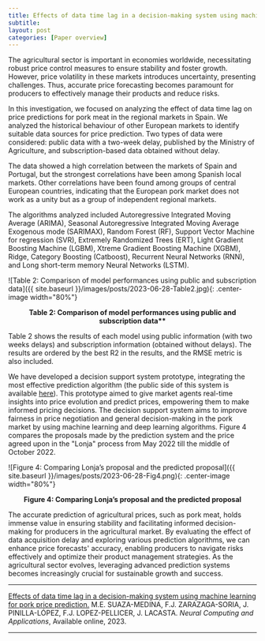 ```yaml
---
title: Effects of data time lag in a decision-making system using machine learning for pork price prediction
subtitle:
layout: post
categories: [Paper overview]
---
```


The agricultural sector is important in economies worldwide, necessitating robust price control measures to ensure stability and foster growth. However, price volatility in these markets introduces uncertainty, presenting challenges. Thus, accurate price forecasting becomes paramount for producers to effectively manage their products and reduce risks.

In this investigation, we focused on analyzing the effect of data time lag on price predictions for pork meat in the regional markets in Spain. We analyzed the historical behaviour of other European markets to identify suitable data sources for price prediction. Two types of data were considered: public data with a two-week delay, published by the Ministry of Agriculture, and subscription-based data obtained without delay. 

The data showed a high correlation between the markets of Spain and Portugal, but the strongest correlations have been among Spanish local markets. Other correlations have been found among groups of central European countries, indicating that the European pork market does not work as a unity but as a group of independent regional markets.

The algorithms analyzed included Autoregressive Integrated Moving Average (ARIMA), Seasonal Autoregressive Integrated Moving Average Exogenous mode (SARIMAX), Random Forest (RF), Support Vector Machine for regression (SVR), Extremely Randomized Trees (ERT), Light Gradient Boosting Machine (LGBM), Xtreme Gradient Boosting Machine (XGBM), Ridge, Category Boosting (Catboost), Recurrent Neural Networks (RNN), and Long short-term memory Neural Networks (LSTM).

![Table 2: Comparison of model performances using public and subscription data]({{ site.baseurl }}/images/posts/2023-06-28-Table2.jpg){: .center-image width="80%"}
<center><b>Table 2: Comparison of model performances using public and subscription data**</b></center>

Table 2 shows the results of each model using public information (with two weeks delays) and subscription information (obtained without delays). The results are ordered by the best R2 in the results, and the RMSE metric is also included.

We have developed a decision support system prototype, integrating the most effective prediction algorithm (the public side of this system is available [here](https://www.preciolonja.es)). This prototype aimed to give market agents real-time insights into price evolution and predict prices, empowering them to make informed pricing decisions. The decision support system aims to improve fairness in price negotiation and general decision-making in the pork market by using machine learning and deep learning algorithms. Figure 4 compares the proposals made by the prediction system and the price agreed upon in the "Lonja" process from May 2022 till the middle of October 2022.

![Figure 4: Comparing Lonja’s proposal and the predicted proposal]({{ site.baseurl }}/images/posts/2023-06-28-Fig4.png){: .center-image width="80%"}
<center><b>Figure 4: Comparing Lonja’s proposal and the predicted proposal</b></center>

The accurate prediction of agricultural prices, such as pork meat, holds immense value in ensuring stability and facilitating informed decision-making for producers in the agricultural market. By evaluating the effect of data acquisition delay and exploring various prediction algorithms, we can enhance price forecasts' accuracy, enabling producers to navigate risks effectively and optimize their product management strategies. As the agricultural sector evolves, leveraging advanced prediction systems becomes increasingly crucial for sustainable growth and success.


---
[Effects of data time lag in a decision-making system using machine learning for pork price prediction.](https://doi.org/10.1007/s00521-023-08730-7) M.E. SUAZA-MEDINA, F.J. ZARAZAGA-SORIA, J. PINILLA-LÓPEZ, F.J. LOPEZ-PELLICER, J. LACASTA. *Neural Computing and Applications*, Available online, 2023.


---
